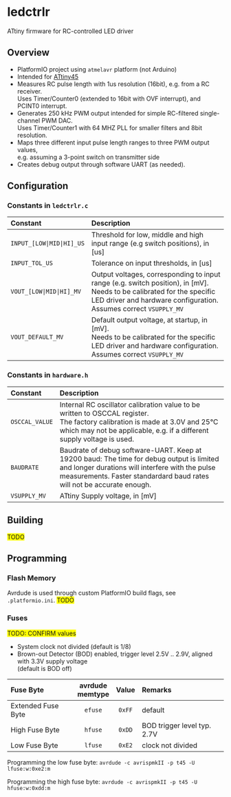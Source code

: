 # ledctrlr
ATtiny firmware for RC-controlled LED driver



## Overview

- PlatformIO project using `atmelavr` platform (not Arduino)
- Intended for [ATtiny45](https://www.microchip.com/en-us/product/attiny45)
- Measures RC pulse length with 1us resolution (16bit), e.g. from a RC receiver.<br/>
  Uses Timer/Counter0 (extended to 16bit with OVF interrupt), and PCINT0 interrupt.
- Generates 250 kHz PWM output intended for simple RC-filtered single-channel PWM DAC.<br/>
  Uses Timer/Counter1 with 64 MHZ PLL for smaller filters and 8bit resolution.
- Maps three different input pulse length ranges to three PWM output values, <br/>
  e.g. assuming a 3-point switch on transmitter side
- Creates debug output through software UART (as needed).



## Configuration

### Constants in `ledctrlr.c`

|Constant|Description|
|:---|:---|
|`INPUT_[LOW\|MID\|HI]_US`|Threshold for low, middle and high input range (e.g switch positions), in [us]|
|`INPUT_TOL_US`|Tolerance on input thresholds, in [us]|
|`VOUT_[LOW\|MID\|HI]_MV`|Output voltages, corresponding to input range (e.g. switch position), in [mV].<br/>Needs to be calibrated for the specific LED driver and hardware configuration. <br/>Assumes correct `VSUPPLY_MV`|
|`VOUT_DEFAULT_MV`|Default output voltage, at startup, in [mV].<br/>Needs to be calibrated for the specific LED driver and hardware configuration. <br/>Assumes correct `VSUPPLY_MV`|



### Constants in `hardware.h`

|Constant|Description|
|:---|:---|
|`OSCCAL_VALUE`|Internal RC oscillator calibration value to be written to OSCCAL register.<br/>The factory calibration is made at 3.0V and 25°C which may not be applicable, e.g. if a different supply voltage is used.|
|`BAUDRATE`|Baudrate of debug software-UART. Keep at 19200 baud: The time for debug output is limited and longer durations will interfere with the pulse measurements. Faster standardard baud rates will not be accurate enough.|
|`VSUPPLY_MV`|ATtiny Supply voltage, in [mV]|


## Building
<font style="background-color: #FFFF00">TODO</font>



## Programming

### Flash Memory
Avrdude is used through custom PlatformIO build flags, see `.platformio.ini`.
<font style="background-color: #FFFF00">TODO</font>


### Fuses

<font style="background-color: #FFFF00">TODO: CONFIRM values</font>

- System clock not divided (default is 1/8)
- Brown-out Detector (BOD) enabled, trigger level 2.5V .. 2.9V, aligned with 3.3V supply voltage
  <br/>(default is BOD off)

|Fuse Byte|avrdude<br/>memtype|Value|Remarks|
|:------|:------:|:------:|:------|
|Extended Fuse Byte|`efuse`|`0xFF`|default|
|High Fuse Byte|`hfuse`|`0xDD`|BOD trigger level typ. 2.7V|
|Low Fuse Byte|`lfuse`|`0xE2`|clock not divided|


Programming the low fuse byte:
`avrdude -c avrispmkII -p t45 -U lfuse:w:0xe2:m`

Programming the high fuse byte:
`avrdude -c avrispmkII -p t45 -U hfuse:w:0xdd:m`

